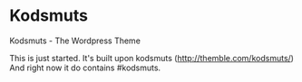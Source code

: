 Kodsmuts
========

Kodsmuts - The Wordpress Theme

This is just started. It's built upon kodsmuts (http://themble.com/kodsmuts/) And right now it do contains #kodsmuts.